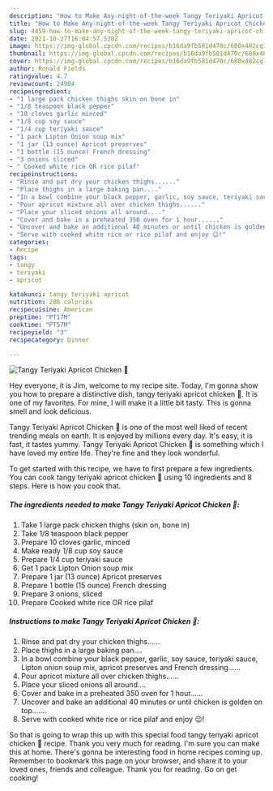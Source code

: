 ```yaml
---
description: "How to Make Any-night-of-the-week Tangy Teriyaki Apricot Chicken 🐔"
title: "How to Make Any-night-of-the-week Tangy Teriyaki Apricot Chicken 🐔"
slug: 4459-how-to-make-any-night-of-the-week-tangy-teriyaki-apricot-chicken
date: 2021-10-27T16:04:57.530Z
image: https://img-global.cpcdn.com/recipes/b16da9fb581d470c/680x482cq70/tangy-teriyaki-apricot-chicken-recipe-main-photo.jpg
thumbnail: https://img-global.cpcdn.com/recipes/b16da9fb581d470c/680x482cq70/tangy-teriyaki-apricot-chicken-recipe-main-photo.jpg
cover: https://img-global.cpcdn.com/recipes/b16da9fb581d470c/680x482cq70/tangy-teriyaki-apricot-chicken-recipe-main-photo.jpg
author: Ronald Fields
ratingvalue: 4.7
reviewcount: 24904
recipeingredient:
- "1 large pack chicken thighs skin on bone in"
- "1/8 teaspoon black pepper"
- "10 cloves garlic minced"
- "1/8 cup soy sauce"
- "1/4 cup teriyaki sauce"
- "1 pack Lipton Onion soup mix"
- "1 jar (13 ounce) Apricot preserves"
- "1 bottle (15 ounce) French dressing"
- "3 onions sliced"
- " Cooked white rice OR rice pilaf"
recipeinstructions:
- "Rinse and pat dry your chicken thighs......"
- "Place thighs in a large baking pan...."
- "In a bowl combine your black pepper, garlic, soy sauce, teriyaki sauce, Lipton onion soup mix, apricot preserves and French dressing......"
- "Pour apricot mixture all over chicken thighs......"
- "Place your sliced onions all around...."
- "Cover and bake in a preheated 350 oven for 1 hour......"
- "Uncover and bake an additional 40 minutes or until chicken is golden on top......."
- "Serve with cooked white rice or rice pilaf and enjoy 😉!"
categories:
- Recipe
tags:
- tangy
- teriyaki
- apricot

katakunci: tangy teriyaki apricot 
nutrition: 286 calories
recipecuisine: American
preptime: "PT17M"
cooktime: "PT57M"
recipeyield: "3"
recipecategory: Dinner

---
```



![Tangy Teriyaki Apricot Chicken 🐔](https://img-global.cpcdn.com/recipes/b16da9fb581d470c/680x482cq70/tangy-teriyaki-apricot-chicken-recipe-main-photo.jpg)

Hey everyone, it is Jim, welcome to my recipe site. Today, I'm gonna show you how to prepare a distinctive dish, tangy teriyaki apricot chicken 🐔. It is one of my favorites. For mine, I will make it a little bit tasty. This is gonna smell and look delicious.



Tangy Teriyaki Apricot Chicken 🐔 is one of the most well liked of recent trending meals on earth. It is enjoyed by millions every day. It's easy, it is fast, it tastes yummy. Tangy Teriyaki Apricot Chicken 🐔 is something which I have loved my entire life. They're fine and they look wonderful.


To get started with this recipe, we have to first prepare a few ingredients. You can cook tangy teriyaki apricot chicken 🐔 using 10 ingredients and 8 steps. Here is how you cook that.

<!--inarticleads1-->

##### The ingredients needed to make Tangy Teriyaki Apricot Chicken 🐔:

1. Take 1 large pack chicken thighs (skin on, bone in)
1. Take 1/8 teaspoon black pepper
1. Prepare 10 cloves garlic, minced
1. Make ready 1/8 cup soy sauce
1. Prepare 1/4 cup teriyaki sauce
1. Get 1 pack Lipton Onion soup mix
1. Prepare 1 jar (13 ounce) Apricot preserves
1. Prepare 1 bottle (15 ounce) French dressing
1. Prepare 3 onions, sliced
1. Prepare  Cooked white rice OR rice pilaf




<!--inarticleads2-->

##### Instructions to make Tangy Teriyaki Apricot Chicken 🐔:

1. Rinse and pat dry your chicken thighs......
1. Place thighs in a large baking pan....
1. In a bowl combine your black pepper, garlic, soy sauce, teriyaki sauce, Lipton onion soup mix, apricot preserves and French dressing......
1. Pour apricot mixture all over chicken thighs......
1. Place your sliced onions all around....
1. Cover and bake in a preheated 350 oven for 1 hour......
1. Uncover and bake an additional 40 minutes or until chicken is golden on top.......
1. Serve with cooked white rice or rice pilaf and enjoy 😉!




So that is going to wrap this up with this special food tangy teriyaki apricot chicken 🐔 recipe. Thank you very much for reading. I'm sure you can make this at home. There's gonna be interesting food in home recipes coming up. Remember to bookmark this page on your browser, and share it to your loved ones, friends and colleague. Thank you for reading. Go on get cooking!

